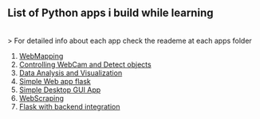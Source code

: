 ## List of Python apps i build while learning

<br />
> For detailed info about each app check the reademe at each apps folder

1. [WebMapping](0-webMapping)
2. [Controlling WebCam and Detect objects](1-motionDetector)
3. [Data Analysis and Visualization](2.dataAnalysisAndVisualization)
4. [Simple Web app flask](3.webAppWithFlask)
5. [Simple Desktop GUI App](4.desktopGUIApp)
6. [WebScraping](5.webScraping)
7. [Flask with backend integration](6.dataCollector)
